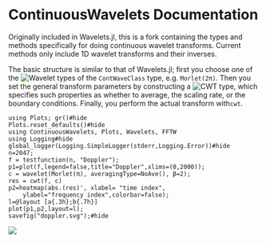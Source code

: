 # ContinuousWavelets Documentation #
Originally included in Wavelets.jl, this is a fork containing the types and
methods specifically for doing continuous wavelet transforms. Current methods
only include 1D wavelet transforms and their inverses.

The basic structure is similar to that of Wavelets.jl; first you choose one of
the ![Wavelet types](@ref) of the `ContWaveClass` type, e.g. `Morlet(2π)`.
Then you set the general transform parameters by constructing a ![CWT
type](@ref), which specifies such properties as whether to average,
the scaling rate, or the boundary conditions. Finally, you perform the actual
transform with`cwt`.

```@example basicEx
using Plots; gr()#hide
Plots.reset_defaults()#hide
using ContinuousWavelets, Plots, Wavelets, FFTW
using Logging#hide
global_logger(Logging.SimpleLogger(stderr,Logging.Error))#hide
n=2047;
f = testfunction(n, "Doppler");
p1=plot(f,legend=false,title="Doppler",xlims=(0,2000));
c = wavelet(Morlet(π), averagingType=NoAve(), β=2);
res = cwt(f, c)
p2=heatmap(abs.(res)', xlabel= "time index", 
	ylabel="frequency index",colorbar=false);
l=@layout [a{.3h};b{.7h}]
plot(p1,p2,layout=l);
savefig("doppler.svg");#hide
```
![](doppler.svg)

```@contents
```
